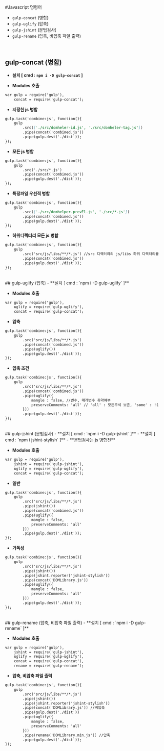 #Javascript 명령어 
- `gulp-concat` (병합)
- `gulp-uglify` (압축)
- `gulp-jshint` (문법검사)
- `gulp-rename` (압축, 비압축 파일 출력)
<br>

## gulp-concat (병합) 
- **설치 [ cmd : `npm i -D gulp-concat` ]**

- **Modules 호출**
```md
var gulp = require('gulp'),
    concat = require('gulp-concat');
```

- **지정한 js 병합** <br>
```md
gulp.task('combine:js', function(){
	gulp
		.src(['./src/domheler-id.js', './src/domheler-tag.js'])
		.pipe(concat('combined.js'))
		.pipe(gulp.dest('./dist'));
});
```

- **모든 js 병합** <br>
```md
gulp.task('combine:js', function(){
	gulp
		.src('./src/*.js') 
		.pipe(concat('combined.js'))
		.pipe(gulp.dest('./dist'));
});
```

- **특정파일 우선적 병합** <br>
```md
gulp.task('combine:js', function(){
	gulp
		.src(['./src/domhelper-prevEl.js', './src/*.js']) 
		.pipe(concat('combined.js'))
		.pipe(gulp.dest('./dist'));
});
```

- **하위디렉터리 모든 js 병합** <br>
```md
gulp.task('combine:js', function(){
	gulp
		.src('src/js/libs/**/*.js') //src 디렉터리의 js/libs 하위 디렉터리를 생성 후 실행 후 확인
		.pipe(concat('combined.js'))
		.pipe(gulp.dest('./dist'));
});
```
<br>
## gulp-uglify (압축) 
- **설치 [ cmd : `npm i -D gulp-uglify` ]**

- **Modules 호출**
```md
var gulp = require('gulp'),
    uglify = require('gulp-uglify'),
    concat = require('gulp-concat');
```

- **압축** <br>
```md
gulp.task('combine:js', function(){
	gulp
		.src('src/js/libs/**/*.js')
		.pipe(concat('combined.js'))
		.pipe(uglify())
		.pipe(gulp.dest('./dist'));
});
```

- **압축 조건** <br>
```md
gulp.task('combine:js', function(){
	gulp
		.src('src/js/libs/**/*.js')
		.pipe(concat('combined.js'))
		.pipe(uglify({
			mangle : false, //변수, 매개변수 축약여부
			preserveComments: 'all' // 'all' : 모든주석 보존, 'some' : !(느낌표)가 붙은 주석만 보존
		}))
		.pipe(gulp.dest('./dist'));
});
```
<br>
## gulp-jshint (문법검사) 
- **설치 [ cmd : `npm i -D gulp-jshint` ]**
- **설치 [ cmd : `npm i jshint-stylish` ]**
- **문법검사는 js 병합전**

- **Modules 호출**
```md
var gulp = require('gulp'),
    jshint = require('gulp-jshint'),
    uglify = require('gulp-uglify'),
    concat = require('gulp-concat');
```
- **일반** <br>
```md
gulp.task('combine:js', function(){
	gulp
		.src('src/js/libs/**/*.js')
		.pipe(jshint())
		.pipe(concat('combined.js'))
		.pipe(uglify({
			mangle : false,
			preserveComments: 'all'
		}))
		.pipe(gulp.dest('./dist'));
});
```

- **가독성** <br>
```md
gulp.task('combine:js', function(){
	gulp
		.src('src/js/libs/**/*.js')
		.pipe(jshint())
		.pipe(jshint.reporter('jshint-stylish'))
		.pipe(concat('DOMLibrary.js'))
		.pipe(uglify({
			mangle : false,
			preserveComments: 'all'
		}))
		.pipe(gulp.dest('./dist'));
});
```
<br>
## gulp-rename (압축, 비압축 파일 출력) 
- **설치 [ cmd : `npm i -D gulp-rename` ]**

- **Modules 호출**
```md
var gulp = require('gulp'),
    jshint = require('gulp-jshint'),
    uglify = require('gulp-uglify'),
    concat = require('gulp-concat'),
    rename = require('gulp-rename');
```

- **압축, 비압축 파일 출력** <br>
```md
gulp.task('combine:js', function(){
	gulp
		.src('src/js/libs/**/*.js')
		.pipe(jshint())
		.pipe(jshint.reporter('jshint-stylish'))
		.pipe(concat('DOMLibrary.js')) //비압축
		.pipe(gulp.dest('./dist'))
		.pipe(uglify({
			mangle : false,
			preserveComments: 'all'
		}))
		.pipe(rename('DOMLibrary.min.js')) //압축
		.pipe(gulp.dest('./dist'));
});
```

